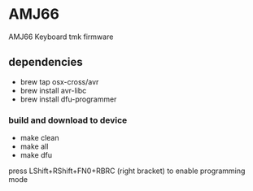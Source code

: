 # AMJ66
AMJ66 Keyboard tmk firmware

## dependencies

* brew tap osx-cross/avr
* brew install avr-libc
* brew install dfu-programmer

### build and download to device

* make clean
* make all
* make dfu

press LShift+RShift+FN0+RBRC (right bracket) to enable programming mode